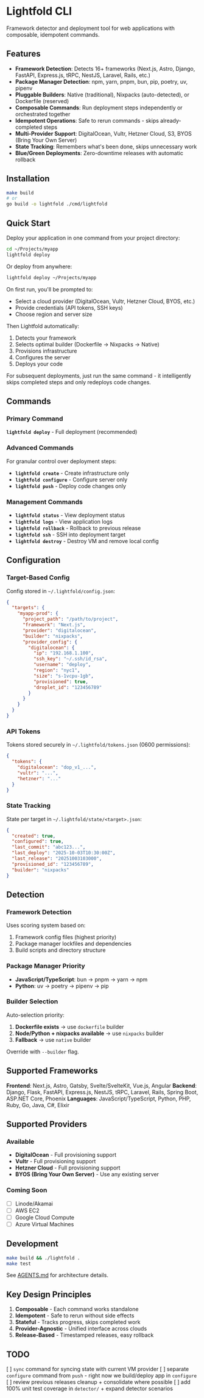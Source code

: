 # Lightfold CLI

Framework detector and deployment tool for web applications with composable, idempotent commands.

## Features

- **Framework Detection**: Detects 16+ frameworks (Next.js, Astro, Django, FastAPI, Express.js, tRPC, NestJS, Laravel, Rails, etc.)
- **Package Manager Detection**: npm, yarn, pnpm, bun, pip, poetry, uv, pipenv
- **Pluggable Builders**: Native (traditional), Nixpacks (auto-detected), or Dockerfile (reserved)
- **Composable Commands**: Run deployment steps independently or orchestrated together
- **Idempotent Operations**: Safe to rerun commands - skips already-completed steps
- **Multi-Provider Support**: DigitalOcean, Vultr, Hetzner Cloud, S3, BYOS (Bring Your Own Server)
- **State Tracking**: Remembers what's been done, skips unnecessary work
- **Blue/Green Deployments**: Zero-downtime releases with automatic rollback

## Installation

```bash
make build
# or
go build -o lightfold ./cmd/lightfold
```

## Quick Start

Deploy your application in one command from your project directory:

```bash
cd ~/Projects/myapp
lightfold deploy
```

Or deploy from anywhere:

```bash
lightfold deploy ~/Projects/myapp
```

On first run, you'll be prompted to:
- Select a cloud provider (DigitalOcean, Vultr, Hetzner Cloud, BYOS, etc.)
- Provide credentials (API tokens, SSH keys)
- Choose region and server size

Then Lightfold automatically:
1. Detects your framework
2. Selects optimal builder (Dockerfile → Nixpacks → Native)
3. Provisions infrastructure
4. Configures the server
5. Deploys your code

For subsequent deployments, just run the same command - it intelligently skips completed steps and only redeploys code changes.

## Commands

### Primary Command

**`lightfold deploy`** - Full deployment (recommended)

### Advanced Commands

For granular control over deployment steps:

- **`lightfold create`** - Create infrastructure only
- **`lightfold configure`** - Configure server only
- **`lightfold push`** - Deploy code changes only

### Management Commands

- **`lightfold status`** - View deployment status
- **`lightfold logs`** - View application logs
- **`lightfold rollback`** - Rollback to previous release
- **`lightfold ssh`** - SSH into deployment target
- **`lightfold destroy`** - Destroy VM and remove local config

## Configuration

### Target-Based Config

Config stored in `~/.lightfold/config.json`:

```json
{
  "targets": {
    "myapp-prod": {
      "project_path": "/path/to/project",
      "framework": "Next.js",
      "provider": "digitalocean",
      "builder": "nixpacks",
      "provider_config": {
        "digitalocean": {
          "ip": "192.168.1.100",
          "ssh_key": "~/.ssh/id_rsa",
          "username": "deploy",
          "region": "nyc1",
          "size": "s-1vcpu-1gb",
          "provisioned": true,
          "droplet_id": "123456789"
        }
      }
    }
  }
}
```

### API Tokens

Tokens stored securely in `~/.lightfold/tokens.json` (0600 permissions):

```json
{
  "tokens": {
    "digitalocean": "dop_v1_...",
    "vultr": "...",
    "hetzner": "..."
  }
}
```

### State Tracking

State per target in `~/.lightfold/state/<target>.json`:

```json
{
  "created": true,
  "configured": true,
  "last_commit": "abc123...",
  "last_deploy": "2025-10-03T10:30:00Z",
  "last_release": "20251003103000",
  "provisioned_id": "123456789",
  "builder": "nixpacks"
}
```


## Detection

### Framework Detection
Uses scoring system based on:
1. Framework config files (highest priority)
2. Package manager lockfiles and dependencies
3. Build scripts and directory structure

### Package Manager Priority
- **JavaScript/TypeScript**: bun → pnpm → yarn → npm
- **Python**: uv → poetry → pipenv → pip

### Builder Selection
Auto-selection priority:
1. **Dockerfile exists** → use `dockerfile` builder
2. **Node/Python + nixpacks available** → use `nixpacks` builder
3. **Fallback** → use `native` builder

Override with `--builder` flag.

## Supported Frameworks

**Frontend**: Next.js, Astro, Gatsby, Svelte/SvelteKit, Vue.js, Angular
**Backend**: Django, Flask, FastAPI, Express.js, NestJS, tRPC, Laravel, Rails, Spring Boot, ASP.NET Core, Phoenix
**Languages**: JavaScript/TypeScript, Python, PHP, Ruby, Go, Java, C#, Elixir

## Supported Providers

### Available
- **DigitalOcean** - Full provisioning support
- **Vultr** - Full provisioning support
- **Hetzner Cloud** - Full provisioning support
- **BYOS (Bring Your Own Server)** - Use any existing server

### Coming Soon
- [ ] Linode/Akamai
- [ ] AWS EC2
- [ ] Google Cloud Compute
- [ ] Azure Virtual Machines

## Development

```bash
make build && ./lightfold .
make test
```

See [AGENTS.md](AGENTS.md) for architecture details.

## Key Design Principles

1. **Composable** - Each command works standalone
2. **Idempotent** - Safe to rerun without side effects
3. **Stateful** - Tracks progress, skips completed work
4. **Provider-Agnostic** - Unified interface across clouds
5. **Release-Based** - Timestamped releases, easy rollback


## TODO
[ ] `sync` command for syncing state with current VM provider
[ ] separate `configure` command from `push` - right now we build/deploy app in `configure`
[ ] review previous releases cleanup + consolidate where possible
[ ] add 100% unit test coverage in `detector/` + expand detector scenarios